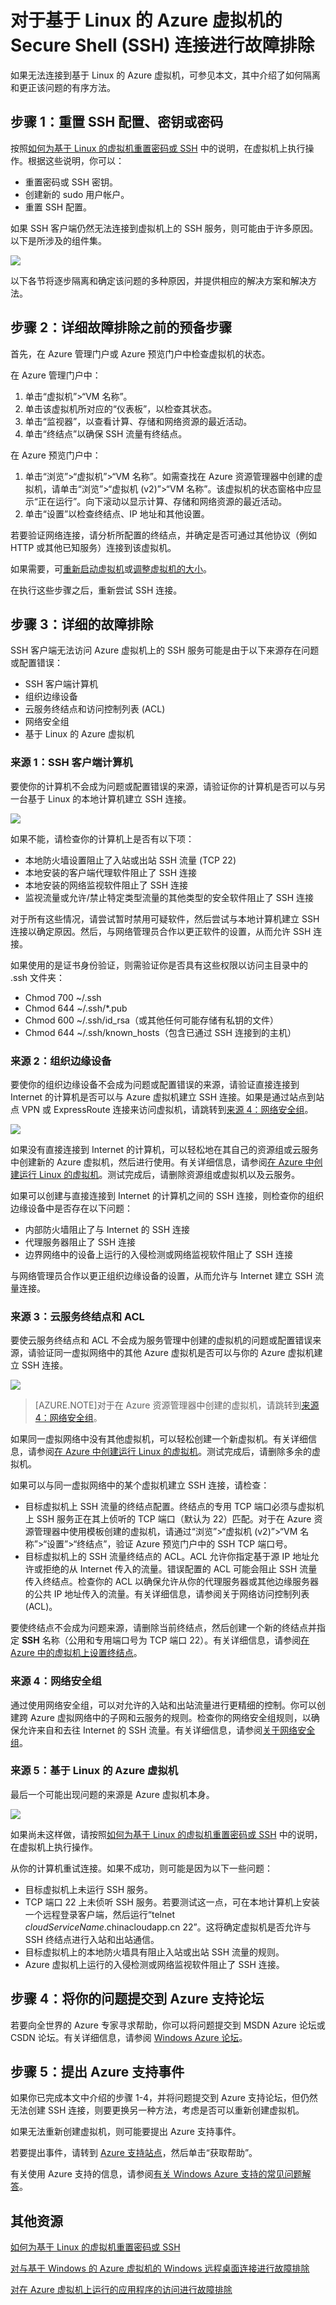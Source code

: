 <properties
	pageTitle="对于基于 Linux 的 Azure 虚拟机的 Secure Shell (SSH) 连接进行故障排除"
	description="如果无法连接基于 Linux 的 Azure 虚拟机，则可以按照这些步骤来隔离问题来源。"
	services="virtual-machines"
	documentationCenter=""
	authors="JoeDavies-MSFT"
	manager="timlt"
	editor=""
	tags="azure-service-management,azure-resource-manager"/>


<tags 
	ms.service="virtual-machines"
	ms.date="07/07/2015"
	wacn.date="08/29/2015"/>

# 对于基于 Linux 的 Azure 虚拟机的 Secure Shell (SSH) 连接进行故障排除

如果无法连接到基于 Linux 的 Azure 虚拟机，可参见本文，其中介绍了如何隔离和更正该问题的有序方法。

## 步骤 1：重置 SSH 配置、密钥或密码

按照[如何为基于 Linux 的虚拟机重置密码或 SSH](/documentation/articles/virtual-machines-linux-use-vmaccess-reset-password-or-ssh) 中的说明，在虚拟机上执行操作。根据这些说明，你可以：

- 重置密码或 SSH 密钥。
- 创建新的 sudo 用户帐户。
- 重置 SSH 配置。

如果 SSH 客户端仍然无法连接到虚拟机上的 SSH 服务，则可能由于许多原因。以下是所涉及的组件集。

![](./media/virtual-machines-troubleshoot-ssh-connections/ssh-tshoot1.png)

以下各节将逐步隔离和确定该问题的多种原因，并提供相应的解决方案和解决方法。

## 步骤 2：详细故障排除之前的预备步骤

首先，在 Azure 管理门户或 Azure 预览门户中检查虚拟机的状态。

在 Azure 管理门户中：

1. 单击“虚拟机”>“VM 名称”。
2. 单击该虚拟机所对应的“仪表板”，以检查其状态。
3. 单击“监视器”，以查看计算、存储和网络资源的最近活动。
4. 单击“终结点”以确保 SSH 流量有终结点。

在 Azure 预览门户中：

1. 单击“浏览”>“虚拟机”>“VM 名称”。如需查找在 Azure 资源管理器中创建的虚拟机，请单击“浏览”>“虚拟机 (v2)”>“VM 名称”。该虚拟机的状态窗格中应显示“正在运行”。向下滚动以显示计算、存储和网络资源的最近活动。
2. 单击“设置”以检查终结点、IP 地址和其他设置。

若要验证网络连接，请分析所配置的终结点，并确定是否可通过其他协议（例如 HTTP 或其他已知服务）连接到该虚拟机。

如果需要，可[重新启动虚拟机](https://msdn.microsoft.com/zh-cn/library/azure/dn763934.aspx)或[调整虚拟机的大小](https://msdn.microsoft.com/zh-cn/library/dn168976.aspx)。

在执行这些步骤之后，重新尝试 SSH 连接。

## 步骤 3：详细的故障排除

SSH 客户端无法访问 Azure 虚拟机上的 SSH 服务可能是由于以下来源存在问题或配置错误：

- SSH 客户端计算机
- 组织边缘设备
- 云服务终结点和访问控制列表 (ACL)
- 网络安全组
- 基于 Linux 的 Azure 虚拟机

### 来源 1：SSH 客户端计算机

要使你的计算机不会成为问题或配置错误的来源，请验证你的计算机是否可以与另一台基于 Linux 的本地计算机建立 SSH 连接。

![](./media/virtual-machines-troubleshoot-ssh-connections/ssh-tshoot2.png)

如果不能，请检查你的计算机上是否有以下项：

- 本地防火墙设置阻止了入站或出站 SSH 流量 (TCP 22)
- 本地安装的客户端代理软件阻止了 SSH 连接
- 本地安装的网络监视软件阻止了 SSH 连接
- 监视流量或允许/禁止特定类型流量的其他类型的安全软件阻止了 SSH 连接

对于所有这些情况，请尝试暂时禁用可疑软件，然后尝试与本地计算机建立 SSH 连接以确定原因。然后，与网络管理员合作以更正软件的设置，从而允许 SSH 连接。

如果使用的是证书身份验证，则需验证你是否具有这些权限以访问主目录中的 .ssh 文件夹：

- Chmod 700 \~/.ssh
- Chmod 644 \~/.ssh/*.pub
- Chmod 600 \~/.ssh/id\_rsa（或其他任何可能存储有私钥的文件）
- Chmod 644 \~/.ssh/known\_hosts（包含已通过 SSH 连接到的主机）

### 来源 2：组织边缘设备

要使你的组织边缘设备不会成为问题或配置错误的来源，请验证直接连接到 Internet 的计算机是否可以与 Azure 虚拟机建立 SSH 连接。如果是通过站点到站点 VPN 或 ExpressRoute 连接来访问虚拟机，请跳转到[来源 4：网络安全组](#nsg)。

![](./media/virtual-machines-troubleshoot-ssh-connections/ssh-tshoot3.png)

如果没有直接连接到 Internet 的计算机，可以轻松地在其自己的资源组或云服务中创建新的 Azure 虚拟机，然后进行使用。有关详细信息，请参阅[在 Azure 中创建运行 Linux 的虚拟机](/documentation/articles/virtual-machines-linux-tutorial)。测试完成后，请删除资源组或虚拟机以及云服务。

如果可以创建与直接连接到 Internet 的计算机之间的 SSH 连接，则检查你的组织边缘设备中是否存在以下问题：

- 内部防火墙阻止了与 Internet 的 SSH 连接
- 代理服务器阻止了 SSH 连接
- 边界网络中的设备上运行的入侵检测或网络监视软件阻止了 SSH 连接

与网络管理员合作以更正组织边缘设备的设置，从而允许与 Internet 建立 SSH 流量连接。

### 来源 3：云服务终结点和 ACL

要使云服务终结点和 ACL 不会成为服务管理中创建的虚拟机的问题或配置错误来源，请验证同一虚拟网络中的其他 Azure 虚拟机是否可以与你的 Azure 虚拟机建立 SSH 连接。

![](./media/virtual-machines-troubleshoot-ssh-connections/ssh-tshoot4.png)

> [AZURE.NOTE]对于在 Azure 资源管理器中创建的虚拟机，请跳转到[来源 4：网络安全组](#nsg)。

如果同一虚拟网络中没有其他虚拟机，可以轻松创建一个新虚拟机。有关详细信息，请参阅[在 Azure 中创建运行 Linux 的虚拟机](/documentation/articles/virtual-machines-linux-tutorial)。测试完成后，请删除多余的虚拟机。

如果可以与同一虚拟网络中的某个虚拟机建立 SSH 连接，请检查：

- 目标虚拟机上 SSH 流量的终结点配置。终结点的专用 TCP 端口必须与虚拟机上 SSH 服务正在其上侦听的 TCP 端口（默认为 22）匹配。对于在 Azure 资源管理器中使用模板创建的虚拟机，请通过“浏览”>“虚拟机 (v2)”>“VM 名称”>“设置”>“终结点”，验证 Azure 预览门户中的 SSH TCP 端口号。
- 目标虚拟机上的 SSH 流量终结点的 ACL。ACL 允许你指定基于源 IP 地址允许或拒绝的从 Internet 传入的流量。错误配置的 ACL 可能会阻止 SSH 流量传入终结点。检查你的 ACL 以确保允许从你的代理服务器或其他边缘服务器的公共 IP 地址传入的流量。有关详细信息，请参阅<!--[-->关于网络访问控制列表 (ACL)<!--](https://msdn.microsoft.com/zh-cn/library/azure/dn376541.aspx)-->。

要使终结点不会成为问题来源，请删除当前终结点，然后创建一个新的终结点并指定 **SSH** 名称（公用和专用端口号为 TCP 端口 22）。有关详细信息，请参阅[在 Azure 中的虚拟机上设置终结点](/documentation/articles/virtual-machines-set-up-endpoints)。

### <a id="nsg"></a>来源 4：网络安全组

通过使用网络安全组，可以对允许的入站和出站流量进行更精细的控制。你可以创建跨 Azure 虚拟网络中的子网和云服务的规则。检查你的网络安全组规则，以确保允许来自和去往 Internet 的 SSH 流量。有关详细信息，请参阅[关于网络安全组](/documentation/articles/virtual-networks-nsg)。

### 来源 5：基于 Linux 的 Azure 虚拟机

最后一个可能出现问题的来源是 Azure 虚拟机本身。

![](./media/virtual-machines-troubleshoot-ssh-connections/ssh-tshoot5.png)

如果尚未这样做，请按照[如何为基于 Linux 的虚拟机重置密码或 SSH](/documentation/articles/virtual-machines-linux-use-vmaccess-reset-password-or-ssh) 中的说明，在虚拟机上执行操作。

从你的计算机重试连接。如果不成功，则可能是因为以下一些问题：

- 目标虚拟机上未运行 SSH 服务。
- TCP 端口 22 上未侦听 SSH 服务。若要测试这一点，可在本地计算机上安装一个远程登录客户端，然后运行“telnet *cloudServiceName*.chinacloudapp.cn 22”。这将确定虚拟机是否允许与 SSH 终结点进行入站和出站通信。
- 目标虚拟机上的本地防火墙具有阻止入站或出站 SSH 流量的规则。
- Azure 虚拟机上运行的入侵检测或网络监视软件阻止了 SSH 连接。


## 步骤 4：将你的问题提交到 Azure 支持论坛

若要向全世界的 Azure 专家寻求帮助，你可以将问题提交到 MSDN Azure 论坛或 CSDN 论坛。有关详细信息，请参阅 [Windows Azure 论坛](http://www.windowsazure.cn/support/forums/)。

## 步骤 5：提出 Azure 支持事件

如果你已完成本文中介绍的步骤 1-4，并将问题提交到 Azure 支持论坛，但仍然无法创建 SSH 连接，则要更换另一种方法，考虑是否可以重新创建虚拟机。

如果无法重新创建虚拟机，则可能要提出 Azure 支持事件。

若要提出事件，请转到 [Azure 支持站点](http://www.windowsazure.cn/support/contact/)，然后单击“获取帮助”。

有关使用 Azure 支持的信息，请参阅[有关 Windows Azure 支持的常见问题解答](http://www.windowsazure.cn/support/faq/)。

## 其他资源

[如何为基于 Linux 的虚拟机重置密码或 SSH](/documentation/articles/virtual-machines-linux-use-vmaccess-reset-password-or-ssh)

[对与基于 Windows 的 Azure 虚拟机的 Windows 远程桌面连接进行故障排除](/documentation/articles/virtual-machines-troubleshoot-remote-desktop-connections)

[对在 Azure 虚拟机上运行的应用程序的访问进行故障排除](/documentation/articles/virtual-machines-troubleshoot-access-application)

<!---HONumber=67-->